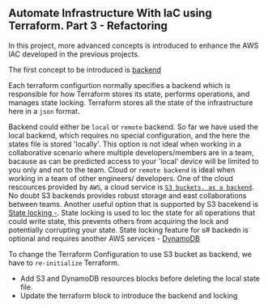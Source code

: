 ##  Automate Infrastructure With IaC using Terraform. Part 3 - Refactoring

In this project, more advanced concepts is introduced to enhance the AWS IAC developed in the previous projects.

The first concept to be introduced is [backend](https://www.terraform.io/docs/language/settings/backends/index.html)

Each terraform configurtion normally specifies a backend which is responsible for how Terraform stores its state, performs operations, and manages state locking. Terraform stores all the state of the infrastructure here in a ``json`` format.

Backend could either be ``local`` or ``remote`` backend. So far we have used the local backend, which requires no special configuration, and the here the states file is stored 'locally'. This option is not ideal when working in a collaborative scenario where multiple developers/members are in a team, bacause as can be predicted access to your 'local' device will be limited to you only and not to the team. Cloud or ``remote backend`` is  ideal when working in a team of other engineers/ developers. One of the cloud rescources provided by ``AWS``, a cloud service is [``S3 buckets, as a backend``](https://www.terraform.io/docs/language/settings/backends/s3.html).
No doubt S3 backends provides robust storage and east collaborations between teams. Another useful option that is supported by S3 bacekend is [State locking -](https://www.terraform.io/docs/language/state/locking.html).
State locking is used to loc the state for all operations that could write state, this prevents others from acquiring the lock and potentially corrupting your state. State locking feature for s# backedn is optional and requires another AWS services - [DynamoDB](https://aws.amazon.com/dynamodb/)

To change the Terraform Configuration to use S3 bucket as backend, we have to ``re-initialize`` Terraform.

 * Add S3 and DynamoDB resources blocks before deleting the local state file.
 * Update the terraform block to introduce the backend and locking